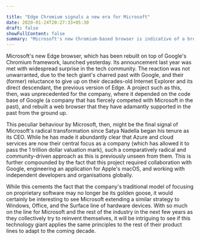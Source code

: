 ```yaml
---

title: "Edge Chromium signals a new era for Microsoft"
date: 2020-01-24T20:27:33+05:30
draft: false
showFullContent: false
summary: "Microsoft's new Chromium-based browser is indicative of a broader shift in their strategy"
---
```


Microsoft's new Edge browser, which has been rebuilt on top of Google's Chromium framework, launched yesterday. Its announcement last year was met with widespread surprise in the tech community. The reaction was not unwarranted, due to the tech giant's charred past with Google, and their (former) reluctance to give up on their decades-old Internet Explorer and its direct descendant, the previous version of Edge. A project such as this, then, was unprecedented for the company, where it depended on the code base of Google (a company that has fiercely competed with Microsoft in the past), and rebuilt a web browser that they have adamantly supported in the past from the ground up.

This peculiar behaviour by Microsoft, then, might be the final signal of Microsoft's radical transformation since Satya Nadella began his tenure as its CEO. While he has made it abundantly clear that Azure and cloud services are now their central focus as a company (which has allowed it to pass the 1 trillion dollar valuation mark), such a comparatively radical and community-driven approach as this is previously unseen from them. This is further compounded by the fact that this  project required collaboration with Google, engineering an application for Apple's macOS, and working with independent developers and organisations globally.

While this cements the fact that the company's traditional model of focusing on proprietary software may no longer be its golden goose, it would certainly be interesting to see Microsoft extending a similar strategy to Windows, Office, and the Surface line of hardware devices. With so much on the line for Microsoft and the rest of the industry in the next few years as they collectively try to reinvent themselves, it will be intriguing to see if this technology giant applies the same principles to the rest of their product lines to adapt to the coming decade.

